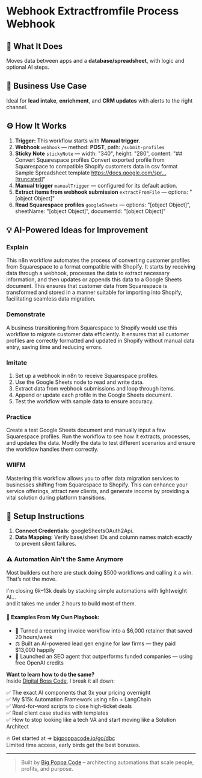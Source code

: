 # Webhook Extractfromfile Process Webhook
## 🚀 What It Does
Moves data between apps and a **database/spreadsheet**, with logic and optional AI steps.

## 💼 Business Use Case
Ideal for **lead intake**, **enrichment**, and **CRM updates** with alerts to the right channel.

## ⚙️ How It Works
1. **Trigger:** This workflow starts with **Manual trigger**.
2. **Webhook** `webhook` — method: **POST**, path: `/submit-profiles`
3. **Sticky Note** `stickyNote` — width: "340", height: "280", content: "## Convert Squarespace profiles
Convert exported profile from Squarespace to compatible Shopify customers data in csv format
Sample Spreadsheet template
https://docs.google.com/spr…[truncated]"
4. **Manual trigger** `manualTrigger` — configured for its default action.
5. **Extract items from webhook submission** `extractFromFile` — options: "[object Object]"
6. **Read Squarespace profiles** `googleSheets` — options: "[object Object]", sheetName: "[object Object]", documentId: "[object Object]"

## 💡 AI-Powered Ideas for Improvement
### Explain
This n8n workflow automates the process of converting customer profiles from Squarespace to a format compatible with Shopify. It starts by receiving data through a webhook, processes the data to extract necessary information, and then updates or appends this data to a Google Sheets document. This ensures that customer data from Squarespace is transformed and stored in a manner suitable for importing into Shopify, facilitating seamless data migration.

### Demonstrate
A business transitioning from Squarespace to Shopify would use this workflow to migrate customer data efficiently. It ensures that all customer profiles are correctly formatted and updated in Shopify without manual data entry, saving time and reducing errors.

### Imitate
1. Set up a webhook in n8n to receive Squarespace profiles.
2. Use the Google Sheets node to read and write data.
3. Extract data from webhook submissions and loop through items.
4. Append or update each profile in the Google Sheets document.
5. Test the workflow with sample data to ensure accuracy.

### Practice
Create a test Google Sheets document and manually input a few Squarespace profiles. Run the workflow to see how it extracts, processes, and updates the data. Modify the data to test different scenarios and ensure the workflow handles them correctly.

### WIIFM
Mastering this workflow allows you to offer data migration services to businesses shifting from Squarespace to Shopify. This can enhance your service offerings, attract new clients, and generate income by providing a vital solution during platform transitions.

## 🔧 Setup Instructions
1. **Connect Credentials:** googleSheetsOAuth2Api.
2. **Data Mapping:** Verify base/sheet IDs and column names match exactly to prevent silent failures.

### ⚠️ Automation Ain’t the Same Anymore

Most builders out here are stuck doing $500 workflows and calling it a win.  
That’s not the move.  

I'm closing $6k–$13k deals by stacking simple automations with lightweight AI...  
and it takes me under 2 hours to build most of them.

#### 🧠 Examples From My Own Playbook:
- 🔁 Turned a recurring invoice workflow into a $6,000 retainer that saved 20 hours/week  
- ⚖️ Built an AI-powered lead gen engine for law firms — they paid $13,000 happily  
- 🚀 Launched an SEO agent that outperforms funded companies — using free OpenAI credits  

**Want to learn how to do the same?**  
Inside [Digital Boss Code](https://bigpoppacode.io/go/dbc), I break it all down:

✅ The exact AI components that 3x your pricing overnight  
✅ My $15k Automation Framework using n8n + LangChain  
✅ Word-for-word scripts to close high-ticket deals  
✅ Real client case studies with templates  
✅ How to stop looking like a tech VA and start moving like a Solution Architect  

🔥 Get started at → [bigpoppacode.io/go/dbc](https://bigpoppacode.io/go/dbc)  
Limited time access, early birds get the best bonuses.

---
> Built by [Big Poppa Code](https://bigpoppacode.io) – architecting automations that scale people, profits, and purpose.
